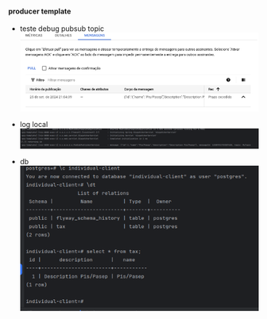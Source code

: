 #### producer template

- teste debug pubsub topic
![img_1.png](img_1.png)

- log local
![img_2.png](img_2.png)

- db
![img_3.png](img_3.png)
